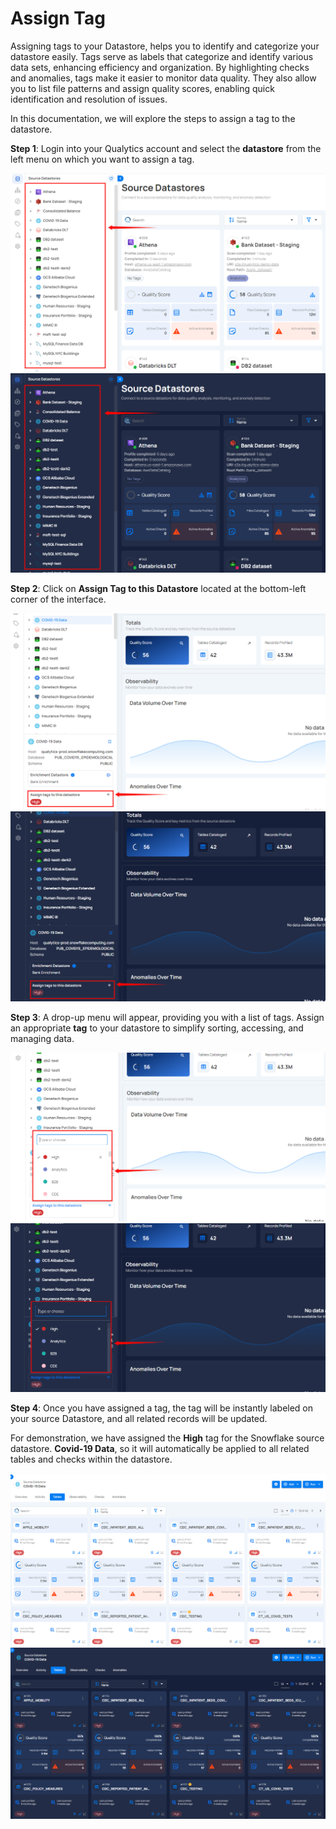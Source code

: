 # Assign Tag

Assigning tags to your Datastore, helps you to identify and categorize your datastore easily. Tags serve as labels that categorize and identify various data sets, enhancing efficiency and organization. By highlighting checks and anomalies, tags make it easier to monitor data quality. They also allow you to list file patterns and assign quality scores, enabling quick identification and resolution of issues.

In this documentation, we will explore the steps to assign a tag to the datastore.

**Step 1**: Login into your Qualytics account and select the **datastore** from the left menu on which you want to assign a tag. 

![add-datastore](../assets/assign-tags/add-datastore-light-1.png#only-light)
![add-datastore](../assets/assign-tags/add-datastore-dark-1.png#only-dark)

**Step 2**: Click on **Assign Tag to this Datastore** located at the bottom-left corner of the interface.

![assign-tag](../assets/assign-tags/assign-tag-light-2.png#only-light)
![assign-tag](../assets/assign-tags/assign-tag-dark-2.png#only-dark)

**Step 3**: A drop-up menu will appear, providing you with a list of tags. Assign an appropriate **tag** to your datastore to simplify sorting, accessing, and managing data. 

![select-tag](../assets/assign-tags/select-tag-light-3.png#only-light)
![select-tag](../assets/assign-tags/select-tag-dark-3.png#only-dark)

**Step 4**: Once you have assigned a tag, the tag will be instantly labeled on your source Datastore, and all related records will be updated.

For demonstration, we have assigned the **High** tag for the Snowflake source datastore. **Covid-19 Data**, so it will automatically be applied to all related tables and checks within the datastore. 

![tag-snowflake](../assets/assign-tags/tag-snowflake-light-4.png#only-light)
![tag-snowflake](../assets/assign-tags/tag-snowflake-dark-4.png#only-dark)
